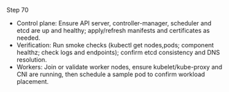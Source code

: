 Step 70
- Control plane: Ensure API server, controller-manager, scheduler and etcd are up and healthy; apply/refresh manifests and certificates as needed.
- Verification: Run smoke checks (kubectl get nodes,pods; component healthz; check logs and endpoints); confirm etcd consistency and DNS resolution.
- Workers: Join or validate worker nodes, ensure kubelet/kube-proxy and CNI are running, then schedule a sample pod to confirm workload placement.